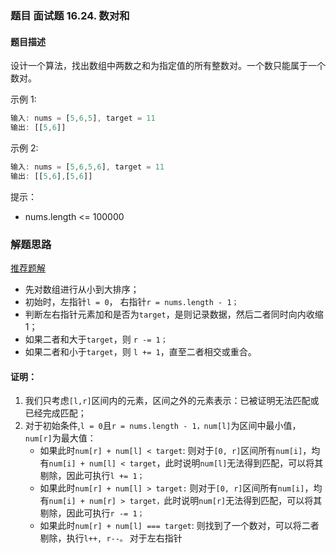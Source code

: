 ### 题目 面试题 16.24. 数对和
#### 题目描述
设计一个算法，找出数组中两数之和为指定值的所有整数对。一个数只能属于一个数对。

示例 1:

```js
输入: nums = [5,6,5], target = 11
输出: [[5,6]]
```
示例 2:

```js
输入: nums = [5,6,5,6], target = 11
输出: [[5,6],[5,6]]
```
提示：

- nums.length <= 100000


### 解题思路
[推荐题解](https://leetcode-cn.com/problems/pairs-with-sum-lcci/solution/js-shuang-zhi-zhen-fa-ji-qi-jian-lue-zhe-twfn/)

- 先对数组进行从小到大排序；
- 初始时，左指针`l = 0`， 右指针`r = nums.length - 1；`
- 判断左右指针元素加和是否为`target`，是则记录数据，然后二者同时向内收缩1；
- 如果二者和大于`target`，则 `r -= 1；`
- 如果二者和小于`target`，则 `l += 1`，直至二者相交或重合。

#### 证明：

1. 我们只考虑`[l,r]`区间内的元素，区间之外的元素表示：已被证明无法匹配或已经完成匹配；
2. 对于初始条件,`l = 0`且`r = nums.length - 1，num[l]`为区间中最小值，`num[r]`为最大值：
   - 如果此时`num[r] + num[l] < target`: 则对于`[0, r]`区间所有`num[i]`，均有`num[i] + num[l] < target`，此时说明`num[l]`无法得到匹配，可以将其剔除，因此可执行`l += 1；`
   - 如果此时`num[r] + num[l] > target:` 则对于`[0, r]`区间所有`num[i]`，均有`num[i] + num[r] > target，`此时说明`num[r]`无法得到匹配，可以将其剔除，因此可执行`r -= 1；`
   - 如果此时`num[r] + num[l] === target`: 则找到了一个数对，可以将二者剔除，执行`l++, r--。`
对于左右指针